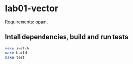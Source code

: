 # lab01-vector

Requirements: [opam](https://opam.ocaml.org/).

## Intall dependencies, build and run tests

```sh
make switch
make build
make test
```
